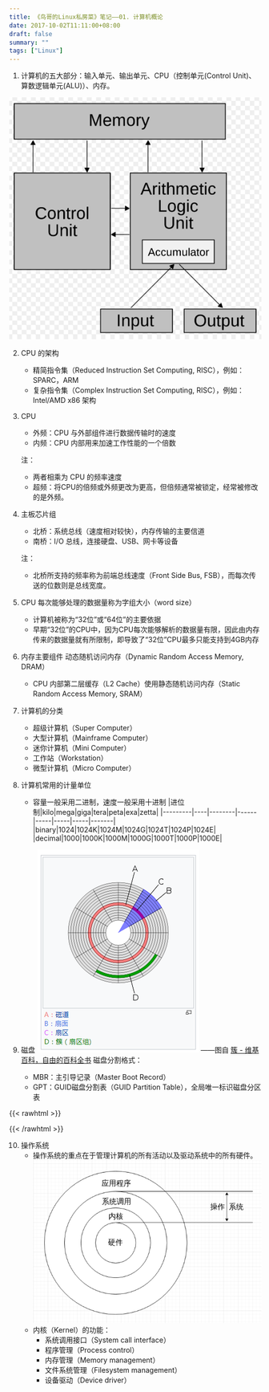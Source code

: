 ```yaml
---
title: 《鸟哥的Linux私房菜》笔记——01. 计算机概论
date: 2017-10-02T11:11:00+08:00
draft: false
summary: ""
tags: ["Linux"]
---
```


1. 计算机的五大部分：输入单元、输出单元、CPU（控制单元(Control Unit)、算数逻辑单元(ALU)）、内存。

![](./resources/1104579-20171010180348699-1186464218.png)

2. CPU 的架构
    * 精简指令集（Reduced Instruction Set Computing, RISC），例如：SPARC，ARM
    * 复杂指令集（Complex Instruction Set Computing, RISC），例如：Intel/AMD x86 架构

3. CPU
    * 外频：CPU 与外部组件进行数据传输时的速度
    * 内频：CPU 内部用来加速工作性能的一个倍数

    注：
    * 两者相乘为 CPU 的频率速度
    * 超频：将CPU的倍频或外频更改为更高，但倍频通常被锁定，经常被修改的是外频。

4. 主板芯片组
    * 北桥：系统总线（速度相对较快），内存传输的主要信道
    * 南桥：I/O 总线，连接硬盘、USB、网卡等设备

    注：
    * 北桥所支持的频率称为前端总线速度（Front Side Bus, FSB），而每次传送的位数则是总线宽度。

5. CPU 每次能够处理的数据量称为字组大小（word size）
    * 计算机被称为“32位”或“64位”的主要依据
    * 早期“32位”的CPU中，因为CPU每次能够解析的数据量有限，因此由内存传来的数据量就有所限制，即导致了“32位”CPU最多只能支持到4GB内存

6. 内存主要组件 动态随机访问内存（Dynamic Random Access Memory, DRAM）
    * CPU 内部第二层缓存（L2 Cache）使用静态随机访问内存（Static Random Access Memory, SRAM）

7. 计算机的分类
    * 超级计算机（Super Computer）
    * 大型计算机（Mainframe Computer）
    * 迷你计算机（Mini Computer）
    * 工作站（Workstation）
    * 微型计算机（Micro Computer）

8. 计算机常用的计量单位
    * 容量一般采用二进制，速度一般采用十进制
    |进位制|kilo|mega|giga|tera|peta|exa|zetta|
    |---------|----|--------|------|-----|-----|-----|-------|
    |binary|1024|1024K|1024M|1024G|1024T|1024P|1024E|
    |decimal|1000|1000K|1000M|1000G|1000T|1000P|1000E|

9. 磁盘
    ![](./resources/1104579-20171002110613880-936687345.png)
    ——图自 [簇 - 维基百科，自由的百科全书](https://zh.wikipedia.org/wiki/%E7%B0%87)
    磁盘分割格式：
    * MBR：主引导记录（Master Boot Record）
    * GPT：GUID磁盘分割表（GUID Partition Table），全局唯一标识磁盘分区表

{{< rawhtml >}}<div id="os"></div>{{< /rawhtml >}}

10. 操作系统
    * 操作系统的重点在于管理计算机的所有活动以及驱动系统中的所有硬件。
        ![](./resources/1104579-20171010175701371-921624811.png)
    * 内核（Kernel）的功能：
      * 系统调用接口（System call interface）
      * 程序管理（Process control）
      * 内存管理（Memory management）
      * 文件系统管理（Filesystem management）
      * 设备驱动（Device driver）
